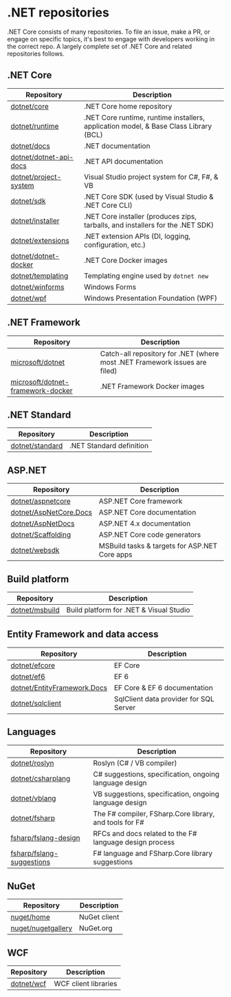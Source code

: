 # .NET repositories

.NET Core consists of many repositories. To file an issue, make a PR, or engage on specific topics, it's best to engage with developers working in the correct repo. A largely complete set of .NET Core and related repositories follows.

## .NET Core

|Repository                                                        |Description |
|------------------------------------------------------------------|------------|
|[dotnet/core](https://github.com/dotnet/core)                     |.NET Core home repository|
|[dotnet/runtime](https://github.com/dotnet/runtime)               |.NET Core runtime, runtime installers, application model, & Base Class Library (BCL)|
|[dotnet/docs](https://github.com/dotnet/docs)                     |.NET documentation|
|[dotnet/dotnet-api-docs](https://github.com/dotnet/dotnet-api-docs) |.NET API documentation|
|[dotnet/project-system](https://github.com/dotnet/project-system) |Visual Studio project system for C#, F#, & VB|
|[dotnet/sdk](https://github.com/dotnet/sdk)                       |.NET Core SDK (used by Visual Studio & .NET Core CLI)|
|[dotnet/installer](https://github.com/dotnet/installer)           |.NET Core installer (produces zips, tarballs, and installers for the .NET SDK)
|[dotnet/extensions](https://github.com/dotnet/extensions)         |.NET extension APIs (DI, logging, configuration, etc.)|
|[dotnet/dotnet-docker](https://github.com/dotnet/dotnet-docker)   |.NET Core Docker images|
|[dotnet/templating](https://github.com/dotnet/templating)         |Templating engine used by `dotnet new`|
|[dotnet/winforms](https://github.com/dotnet/winforms)             |Windows Forms|
|[dotnet/wpf](https://github.com/dotnet/wpf)                       |Windows Presentation Foundation (WPF)|

## .NET Framework

|Repository                                                        |Description |
|------------------------------------------------------------------|------------|
|[microsoft/dotnet](https://github.com/microsoft/dotnet) |Catch-all repository for .NET (where most .NET Framework issues are filed)|
|[microsoft/dotnet-framework-docker](https://github.com/microsoft/dotnet-framework-docker) |.NET Framework Docker images|

## .NET Standard

|Repository                                            |Description             |
|------------------------------------------------------|------------------------|
|[dotnet/standard](https://github.com/dotnet/standard) |.NET Standard definition|

## ASP.NET

|Repository                                                         |Description                                  |
|-------------------------------------------------------------------|---------------------------------------------|
|[dotnet/aspnetcore](https://github.com/dotnet/aspnetcore)          |ASP.NET Core framework                       |
|[dotnet/AspNetCore.Docs](https://github.com/dotnet/AspNetCore.Docs)|ASP.NET Core documentation                   |
|[dotnet/AspNetDocs](https://github.com/dotnet/AspNetDocs)          |ASP.NET 4.x documentation                    |
|[dotnet/Scaffolding](https://github.com/dotnet/Scaffolding)        |ASP.NET Core code generators                 |
|[dotnet/websdk](https://github.com/dotnet/websdk)                  |MSBuild tasks & targets for ASP.NET Core apps|

## Build platform

|Repository                                               |Description                            |
|---------------------------------------------------------|---------------------------------------|
|[dotnet/msbuild](https://github.com/dotnet/msbuild)      |Build platform for .NET & Visual Studio|

## Entity Framework and data access

|Repository                                                                   |Description                           |
|-----------------------------------------------------------------------------|--------------------------------------|
|[dotnet/efcore](https://github.com/dotnet/efcore)                            |EF Core                               |
|[dotnet/ef6](https://github.com/dotnet/ef6)                                  |EF 6                                  |
|[dotnet/EntityFramework.Docs](https://github.com/dotnet/EntityFramework.Docs)|EF Core & EF 6 documentation          |
|[dotnet/sqlclient](https://github.com/dotnet/sqlclient)                      |SqlClient data provider for SQL Server|

## Languages

|Repository                                                               |Description                                            |
|-------------------------------------------------------------------------|-------------------------------------------------------|
|[dotnet/roslyn](https://github.com/dotnet/roslyn)                        |Roslyn (C# / VB compiler)                              |
|[dotnet/csharplang](https://github.com/dotnet/csharplang)                |C# suggestions, specification, ongoing language design |
|[dotnet/vblang](https://github.com/dotnet/vblang)                        |VB suggestions, specification, ongoing language design |
|[dotnet/fsharp](https://github.com/dotnet/fsharp)                        |The F# compiler, FSharp.Core library, and tools for F# |
|[fsharp/fslang-design](https://github.com/fsharp/fslang-design)          |RFCs and docs related to the F# language design process|
|[fsharp/fslang-suggestions](https://github.com/fsharp/fslang-suggestions)|F# language and FSharp.Core library suggestions        |

## NuGet

|Repository                                                  |Description |
|------------------------------------------------------------|------------|
|[nuget/home](https://github.com/nuget/home)                 |NuGet client|
|[nuget/nugetgallery](https://github.com/nuget/nugetgallery) |NuGet.org   |

## WCF

|Repository                                  |Description         |
|--------------------------------------------|--------------------|
|[dotnet/wcf](https://github.com/dotnet/wcf) |WCF client libraries|
